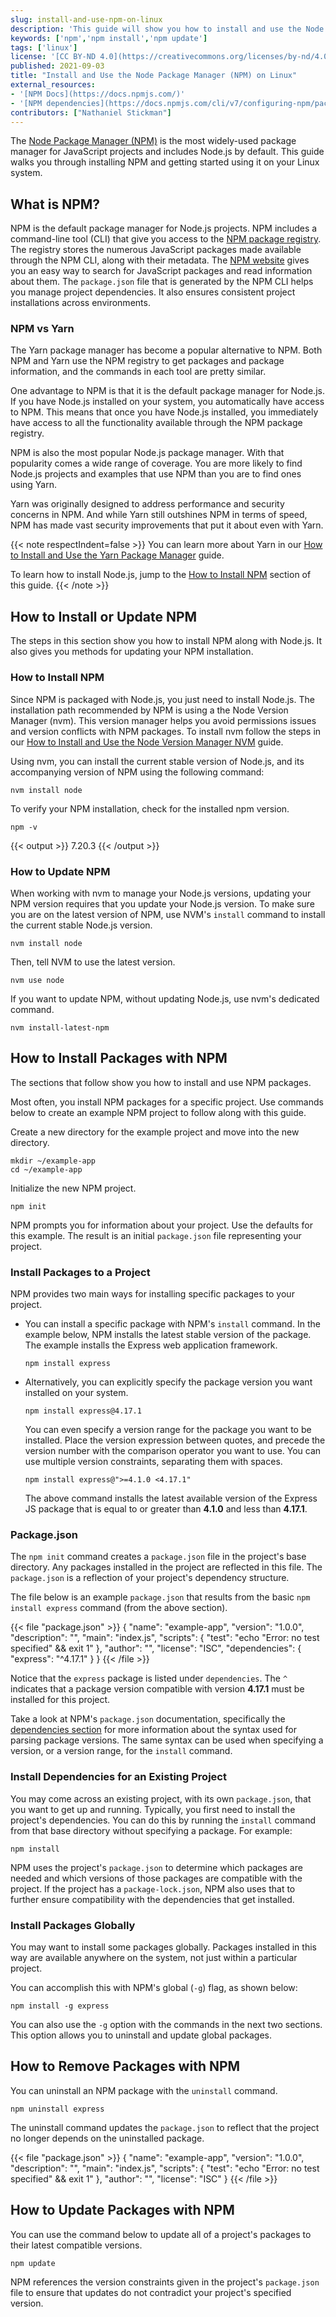 ```yaml
---
slug: install-and-use-npm-on-linux
description: 'This guide will show you how to install and use the Node Package Manager (NPM), which gives you access to a vast Node.js repository, on Linux.'
keywords: ['npm','npm install','npm update']
tags: ['linux']
license: '[CC BY-ND 4.0](https://creativecommons.org/licenses/by-nd/4.0)'
published: 2021-09-03
title: "Install and Use the Node Package Manager (NPM) on Linux"
external_resources:
- '[NPM Docs](https://docs.npmjs.com/)'
- '[NPM dependencies](https://docs.npmjs.com/cli/v7/configuring-npm/package-json#dependencies)'
contributors: ["Nathaniel Stickman"]
---
```


The [Node Package Manager (NPM)](https://www.npmjs.com/) is the most widely-used package manager for JavaScript projects and includes Node.js by default. This guide walks you through installing NPM and getting started using it on your Linux system.

## What is NPM?

NPM is the default package manager for Node.js projects. NPM includes a command-line tool (CLI) that give you access to the [NPM package registry](https://docs.npmjs.com/cli/v7/using-npm/registry). The registry stores the numerous JavaScript packages made available through the NPM CLI, along with their metadata. The [NPM website](https://www.npmjs.com/) gives you an easy way to search for JavaScript packages and read information about them. The `package.json` file that is generated by the NPM CLI helps you manage project dependencies. It also ensures consistent project installations across environments.


### NPM vs Yarn

The Yarn package manager has become a popular alternative to NPM. Both NPM and Yarn use the NPM registry to get packages and package information, and the commands in each tool are pretty similar.

One advantage to NPM is that it is the default package manager for Node.js. If you have Node.js installed on your system, you automatically have access to NPM. This means that once you have Node.js installed, you immediately have access to all the functionality available through the NPM package registry.

NPM is also the most popular Node.js package manager. With that popularity comes a wide range of coverage. You are more likely to find Node.js projects and examples that use NPM than you are to find ones using Yarn.

Yarn was originally designed to address performance and security concerns in NPM. And while Yarn still outshines NPM in terms of speed, NPM has made vast security improvements that put it about even with Yarn.

{{< note respectIndent=false >}}
You can learn more about Yarn in our [How to Install and Use the Yarn Package Manager](/docs/guides/install-and-use-the-yarn-package-manager) guide.

To learn how to install Node.js, jump to the [How to Install NPM](#how-to-install-npm) section of this guide.
{{< /note >}}

## How to Install or Update NPM

The steps in this section show you how to install NPM along with Node.js. It also gives you methods for updating your NPM installation.

### How to Install NPM

Since NPM is packaged with Node.js, you just need to install Node.js. The installation path recommended by NPM is using a the Node Version Manager (nvm). This version manager helps you avoid permissions issues and version conflicts with NPM packages. To install nvm follow the steps in our [How to Install and Use the Node Version Manager NVM](/docs/guides/how-to-install-use-node-version-manager-nvm/#installing-and-configuring-nvm) guide.

Using nvm, you can install the current stable version of Node.js, and its accompanying version of NPM using the following command:

    nvm install node

To verify your NPM installation, check for the installed npm version.

    npm -v

{{< output >}}
7.20.3
{{< /output >}}

### How to Update NPM

When working with nvm to manage your Node.js versions, updating your NPM version requires that you update your Node.js version. To make sure you are on the latest version of NPM, use NVM's `install` command to install the current stable Node.js version.

    nvm install node

Then, tell NVM to use the latest version.

    nvm use node

If you want to update NPM, without updating Node.js, use nvm's dedicated command.

    nvm install-latest-npm

## How to Install Packages with NPM

The sections that follow show you how to install and use NPM packages.

Most often, you install NPM packages for a specific project. Use commands below to create an example NPM project to follow along with this guide.

Create a new directory for the example project and move into the new directory.

    mkdir ~/example-app
    cd ~/example-app

Initialize the new NPM project.

    npm init

NPM prompts you for information about your project. Use the defaults for this example. The result is an initial `package.json` file representing your project.

### Install Packages to a Project

NPM provides two main ways for installing specific packages to your project.

- You can install a specific package with NPM's `install` command. In the example below, NPM installs the latest stable version of the package. The example installs the Express web application framework.

      npm install express

- Alternatively, you can explicitly specify the package version you want installed on your system.

      npm install express@4.17.1

    You can even specify a version range for the package you want to be installed. Place the version expression between quotes, and precede the version number with the comparison operator you want to use. You can use multiple version constraints, separating them with spaces.

      npm install express@">=4.1.0 <4.17.1"

    The above command installs the latest available version of the Express JS package that is equal to or greater than **4.1.0** and less than **4.17.1**.

### Package.json

The `npm init` command creates a `package.json` file in the project's base directory. Any packages installed in the project are reflected in this file. The `package.json` is a reflection of your project's dependency structure.

The file below is an example `package.json` that results from the basic `npm install express` command (from the above section).

{{< file "package.json" >}}
{
  "name": "example-app",
  "version": "1.0.0",
  "description": "",
  "main": "index.js",
  "scripts": {
    "test": "echo \"Error: no test specified\" && exit 1"
  },
  "author": "",
  "license": "ISC",
  "dependencies": {
    "express": "^4.17.1"
  }
}
{{< /file >}}

Notice that the `express` package is listed under `dependencies`. The `^` indicates that a package version compatible with version **4.17.1** must be installed for this project.

Take a look at NPM's `package.json` documentation, specifically the [dependencies section](https://docs.npmjs.com/cli/v7/configuring-npm/package-json#dependencies) for more information about the syntax used for parsing package versions. The same syntax can be used when specifying a version, or a version range, for the `install` command.

### Install Dependencies for an Existing Project

You may come across an existing project, with its own `package.json`, that you want to get up and running. Typically, you first need to install the project's dependencies. You can do this by running the `install` command from that base directory without specifying a package. For example:

    npm install

NPM uses the project's `package.json` to determine which packages are needed and which versions of those packages are compatible with the project. If the project has a `package-lock.json`, NPM also uses that to further ensure compatibility with the dependencies that get installed.

### Install Packages Globally

You may want to install some packages globally. Packages installed in this way are available anywhere on the system, not just within a particular project.

You can accomplish this with NPM's global (`-g`) flag, as shown below:

    npm install -g express

You can also use the `-g` option with the commands in the next two sections. This option allows you to uninstall and update global packages.

## How to Remove Packages with NPM

You can uninstall an NPM package with the `uninstall` command.

    npm uninstall express

The uninstall command updates the  `package.json` to reflect that the project no longer depends on the uninstalled package.

{{< file "package.json" >}}
{
  "name": "example-app",
  "version": "1.0.0",
  "description": "",
  "main": "index.js",
  "scripts": {
    "test": "echo \"Error: no test specified\" && exit 1"
  },
  "author": "",
  "license": "ISC"
}
{{< /file >}}

## How to Update Packages with NPM

You can use the command below to update all of a project's packages to their latest compatible versions.

    npm update

NPM references the version constraints given in the project's `package.json` file to ensure that updates do not contradict your project's specified version.
